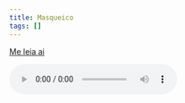 ```yaml
---
title: Masqueico
tags: []
---
```


[Me leia ai](Me%20leia%20ai.md)

![](https://wow.zamimg.com/sound-ids/live/enus/202/560330/IC_Sindragosa_Arcane01.ogg)